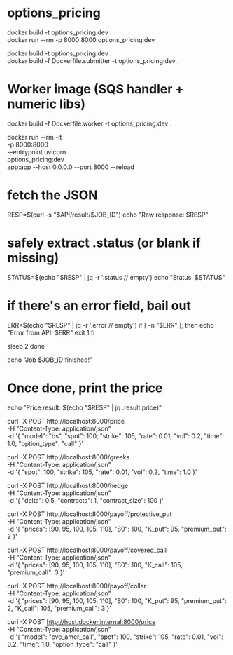 # options_pricing

docker build -t options_pricing:dev .  
docker run --rm -p 8000:8000 options_pricing:dev

docker build -t options_pricing:dev .  
docker build -f Dockerfile.submitter -t options_pricing:dev .

# Worker image (SQS handler + numeric libs)

docker build -f Dockerfile.worker -t options_pricing:dev .

docker run --rm -it \
 -p 8000:8000 \
 --entrypoint uvicorn \
 options_pricing:dev \
 app:app --host 0.0.0.0 --port 8000 --reload

# fetch the JSON

RESP=$(curl -s "$API/result/$JOB_ID")
echo "Raw response: $RESP"

# safely extract .status (or blank if missing)

STATUS=$(echo "$RESP" | jq -r '.status // empty')
echo "Status: $STATUS"

# if there's an error field, bail out

ERR=$(echo "$RESP" | jq -r '.error // empty')
if [ -n "$ERR" ]; then
echo "Error from API: $ERR"
exit 1
fi

sleep 2
done

echo "Job $JOB_ID finished!"

# Once done, print the price

echo "Price result: $(echo "$RESP" | jq .result.price)"

curl -X POST http://localhost:8000/price \
 -H "Content-Type: application/json" \
 -d '{
"model": "bs",
"spot": 100,
"strike": 105,
"rate": 0.01,
"vol": 0.2,
"time": 1.0,
"option_type": "call"
}'

curl -X POST http://localhost:8000/greeks \
 -H "Content-Type: application/json" \
 -d '{
"spot": 100,
"strike": 105,
"rate": 0.01,
"vol": 0.2,
"time": 1.0
}'

curl -X POST http://localhost:8000/hedge \
 -H "Content-Type: application/json" \
 -d '{
"delta": 0.5,
"contracts": 1,
"contract_size": 100
}'

curl -X POST http://localhost:8000/payoff/protective_put \
 -H "Content-Type: application/json" \
 -d '{
"prices": [90, 95, 100, 105, 110],
"S0": 100,
"K_put": 95,
"premium_put": 2
}'

curl -X POST http://localhost:8000/payoff/covered_call \
 -H "Content-Type: application/json" \
 -d '{
"prices": [90, 95, 100, 105, 110],
"S0": 100,
"K_call": 105,
"premium_call": 3
}'

curl -X POST http://localhost:8000/payoff/collar \
 -H "Content-Type: application/json" \
 -d '{
"prices": [90, 95, 100, 105, 110],
"S0": 100,
"K_put": 95,
"premium_put": 2,
"K_call": 105,
"premium_call": 3
}'

curl -X POST http://host.docker.internal:8000/price \
 -H "Content-Type: application/json" \
 -d '{
"model": "cve_amer_call",
"spot": 100,
"strike": 105,
"rate": 0.01,
"vol": 0.2,
"time": 1.0,
"option_type": "call"
}'
